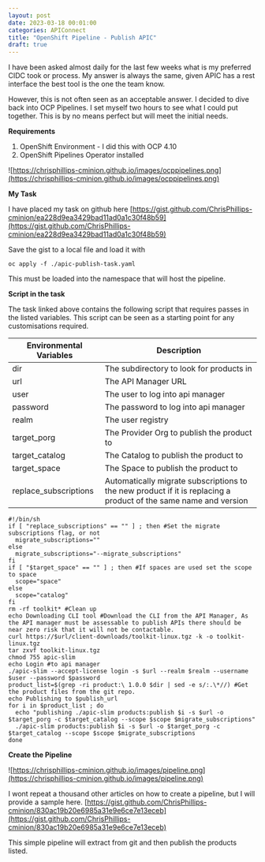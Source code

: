 ```yaml
---
layout: post
date: 2023-03-18 00:01:00
categories: APIConnect
title: "OpenShift Pipeline - Publish APIC"
draft: true
---
```


I have been asked almost daily for the last few weeks what is my preferred CIDC took or process.  My answer is always the same, given APIC has a rest interface the best tool is the one the team know.

<!--more-->

However, this is not often seen as an acceptable answer. I decided to dive back into OCP Pipelines. I set myself two hours to see what I could put together. This is by no means perfect but will meet the initial needs.  

**Requirements**
1. OpenShift Environment - I did this with OCP 4.10
2. OpenShift Pipelines Operator installed

![https://chrisphillips-cminion.github.io/images/ocppipelines.png](https://chrisphillips-cminion.github.io/images/ocppipelines.png)

**My Task**

I have placed my task on github here [https://gist.github.com/ChrisPhillips-cminion/ea228d9ea3429bad11ad0a1c30f48b59](https://gist.github.com/ChrisPhillips-cminion/ea228d9ea3429bad11ad0a1c30f48b59)

Save the gist to a local file and load it with

`oc apply -f ./apic-publish-task.yaml`

This must be loaded into the namespace that will host the pipeline.

**Script in the task**

The task linked above contains the following script that requires passes in the listed variables. This script can be seen as a starting point for any customisations required.

| Environmental Variables |  Description |
|  ---- |  ---- |
| dir | The subdirectory to look for products in |
| url | The API Manager URL|
| user | The user to log into api manager |
| password | The password to log into api manager |
| realm | The user registry |
| target_porg | The Provider Org to publish the product to |
| target_catalog | The Catalog to publish the product to |
| target_space | The Space to publish the product to |
| replace_subscriptions | Automatically migrate subscriptions to the new product if it is replacing a product of the same name and version |


```shell
#!/bin/sh
if [ "replace_subscriptions" == "" ] ; then #Set the migrate subscriptions flag, or not
  migrate_subscriptions=""
else
  migrate_subscriptions="--migrate_subscriptions"
fi
if [ "$target_space" == "" ] ; then #If spaces are used set the scope to space
  scope="space"
else
  scope="catalog"
fi
rm -rf toolkit* #Clean up
echo Downloading CLI tool #Download the CLI from the API Manager, As the API manager must be assessable to publish APIs there should be near zero risk that it will not be contactable.  
curl https://$url/client-downloads/toolkit-linux.tgz -k -o toolkit-linux.tgz
tar zxvf toolkit-linux.tgz
chmod 755 apic-slim
echo Login #to api manager
./apic-slim --accept-license login -s $url --realm $realm --username $user --password $password
product_list=$(grep -ri product:\ 1.0.0 $dir | sed -e s/:.\*//) #Get the product files from the git repo.
echo Publishing to $publish_url
for i in $product_list ; do
  echo "publishing ./apic-slim products:publish $i -s $url -o $target_porg -c $target_catalog --scope $scope $migrate_subscriptions"
  ./apic-slim products:publish $i -s $url -o $target_porg -c $target_catalog --scope $scope $migrate_subscriptions
done
```

**Create the Pipeline**

![https://chrisphillips-cminion.github.io/images/pipeline.png](https://chrisphillips-cminion.github.io/images/pipeline.png)

I wont repeat a thousand other articles on how to create a pipeline, but I will provide a sample here.
[https://gist.github.com/ChrisPhillips-cminion/830ac19b20e6985a31e9e6ce7e13eceb](https://gist.github.com/ChrisPhillips-cminion/830ac19b20e6985a31e9e6ce7e13eceb)

This simple pipeline will extract from git and then publish the products listed.
